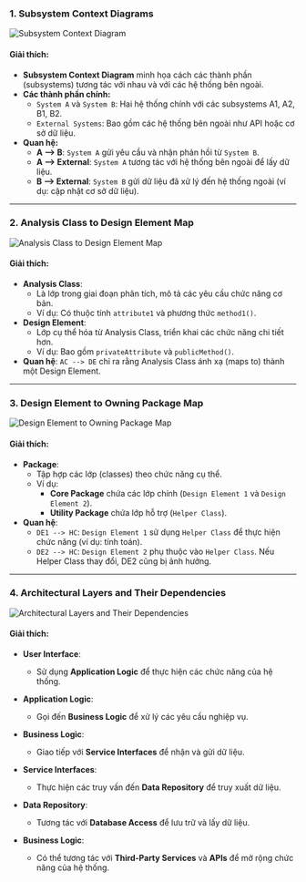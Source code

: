 ### **1. Subsystem Context Diagrams**

![Subsystem Context Diagram](https://www.planttext.com/api/plantuml/png/RD71IWCn40RWUvvYoBqKFNgGRjIAjzBYgVGmtHsgD9kiCxEWI9-i1n_9Lp3T3QiGSyl_3ry6ydt-MeWYQzzw8yVNq25Z2qorOZXuWay3wJYiZmUEVMZkeeyCA_Jqo4HXR2Ctn6FZV1eTqcKC-ZSx6VFBsis7ABLGMK21AZ-ptVHxoSNLheYkT_yZRa1SYRWISGNoyAx40JsCcWpO56PpkbUhfspUe-8UXGQlWjdiDgrm0tPDRps9pjSaNGn2DfSJaMQMfFKBN0HhND5USdZk6bGIQyo2GfE-vmS00F__0m00)

#### **Giải thích:**
- **Subsystem Context Diagram** minh họa cách các thành phần (subsystems) tương tác với nhau và với các hệ thống bên ngoài.
- **Các thành phần chính:**
  - `System A` và `System B`: Hai hệ thống chính với các subsystems A1, A2, B1, B2.
  - `External Systems`: Bao gồm các hệ thống bên ngoài như API hoặc cơ sở dữ liệu.
- **Quan hệ:**
  - **A --> B**: `System A` gửi yêu cầu và nhận phản hồi từ `System B`.
  - **A --> External**: `System A` tương tác với hệ thống bên ngoài để lấy dữ liệu.
  - **B --> External**: `System B` gửi dữ liệu đã xử lý đến hệ thống ngoài (ví dụ: cập nhật cơ sở dữ liệu).

---

### **2. Analysis Class to Design Element Map**

![Analysis Class to Design Element Map](https://www.planttext.com/api/plantuml/png/DCwn3e9030RW_PwYkKa71jOR30GOcNo20WqsEGv2YuanFfc3Z-GhU81qQl-aN_jzVp9Hd7KPl6azYe3D0_g7i42npXPG82_WQM0jL9svMPHI1zVOXdxF1zBRsAMditcP0of9k0zGUHeew0QLrHzAffdlg9GVdWCEkblJqdXkwqtSmNW_IIxhjWDRuoIWepKPXIx-_GC00F__0m00)

#### **Giải thích:**
- **Analysis Class**:
  - Là lớp trong giai đoạn phân tích, mô tả các yêu cầu chức năng cơ bản.
  - Ví dụ: Có thuộc tính `attribute1` và phương thức `method1()`.
- **Design Element**:
  - Lớp cụ thể hóa từ Analysis Class, triển khai các chức năng chi tiết hơn.
  - Ví dụ: Bao gồm `privateAttribute` và `publicMethod()`.
- **Quan hệ**: `AC --> DE` chỉ ra rằng Analysis Class ánh xạ (maps to) thành một Design Element.

---

### **3. Design Element to Owning Package Map**

![Design Element to Owning Package Map](https://www.planttext.com/api/plantuml/png/UhzxlqDnIM9HIMbk3bT1Od9sOdggWf9pVb6gGW24fwHGpQK01CavYSN52aekgSMPwNaAhZcfkQbv9Gg6IWg9nGekhePur1X1rHXnrN8Xx0WjoSp9BAd4OOr7Qav1Qf62CuW7rkxX3D8Dj4X1LzSEo5Em0XfHd5gi11GpGX9pIIr8pKifLiZFK-9o0BA0_W80003__mC0)

#### **Giải thích:**
- **Package**:
  - Tập hợp các lớp (classes) theo chức năng cụ thể.
  - Ví dụ: 
    - **Core Package** chứa các lớp chính (`Design Element 1` và `Design Element 2`).
    - **Utility Package** chứa lớp hỗ trợ (`Helper Class`).
- **Quan hệ**:
  - `DE1 --> HC`: `Design Element 1` sử dụng `Helper Class` để thực hiện chức năng (ví dụ: tính toán).
  - `DE2 --> HC`: `Design Element 2` phụ thuộc vào `Helper Class`. Nếu Helper Class thay đổi, DE2 cũng bị ảnh hưởng.

---

### **4. Architectural Layers and Their Dependencies**

![Architectural Layers and Their Dependencies](https://www.planttext.com/api/plantuml/png/Z9F1JeD048Rl-nGJxho0QKWnUcZIGsFrP3YCsv5k2hkuiwZ4zCay-4Y-WWj5e1ICUzhmppV_x3_X-_DhoGwjA_DCy45fi8P9Y0Bb0LE2O8qLMGxWGu0_tUUuA38bqIcZ0rWiihegYjgg-Zm-C5bOQKVs6IKbq2i35jOcLJ9fjACujxWkMMbYXYtPLoM9Puowka6lHcYvVWYUDhf1Xn1BhyzPD1LtL1XMpjWgELUUaAdbfmrkt_q06ZFOLkmedtEvtokx2pT-6LNtve5Ll5cTzx-8E0oZgNJX2aec5ZFXdx1HYfwHc6KjD1OROYBUcZ9vNkhQWHZUbDkBkLsSkeoZzIrUIhBgTzuBlQE6iNiAcnlzDV5am1vLzL0etRy6RjRGGgdjdtaKIzAx-ZVw0G00__y30000)

#### **Giải thích:**

- **User Interface**: 
  - Sử dụng **Application Logic** để thực hiện các chức năng của hệ thống.
  
- **Application Logic**: 
  - Gọi đến **Business Logic** để xử lý các yêu cầu nghiệp vụ.
  
- **Business Logic**: 
  - Giao tiếp với **Service Interfaces** để nhận và gửi dữ liệu.
  
- **Service Interfaces**: 
  - Thực hiện các truy vấn đến **Data Repository** để truy xuất dữ liệu.
  
- **Data Repository**: 
  - Tương tác với **Database Access** để lưu trữ và lấy dữ liệu.
  
- **Business Logic**: 
  - Có thể tương tác với **Third-Party Services** và **APIs** để mở rộng chức năng của hệ thống.
